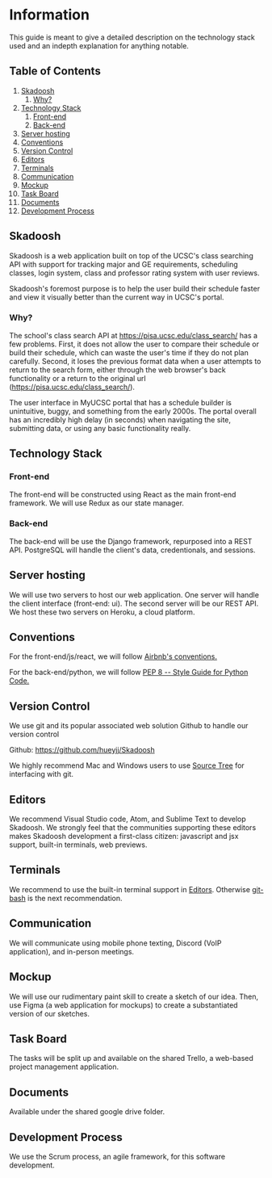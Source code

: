 # Information
This guide is meant to give a detailed description on the technology stack used and an indepth explanation for anything notable.

## Table of Contents

  1. [Skadoosh](#Skadoosh)
      1. [Why?](#Why?)
  2. [Technology Stack](#Technology-Stack)
      1. [Front-end](#Front-end)
      2. [Back-end](#Back-end)
  3. [Server hosting](#Server-hosting)
  4. [Conventions](#Conventions)
  5. [Version Control](#Version-Control)
  6. [Editors](#Editors)
  7. [Terminals](#Terminals)
  8. [Communication](#Communication)
  9. [Mockup](#Mockup)
  10. [Task Board](#Task-Board)
  11. [Documents](#Documents)
  12. [Development Process](#Development-Process)

## Skadoosh
<a name="Skadoosh"></a>

Skadoosh is a web application built on top of the UCSC's class searching API with support for tracking major and GE requirements, scheduling classes, login system, class and professor rating system with user reviews. 

Skadoosh's foremost purpose is to help the user build their schedule faster and view it visually better than the current way in UCSC's portal.

### Why?
The school's class search API at https://pisa.ucsc.edu/class_search/ has a few problems. First, it does not allow the user to compare their schedule or build their schedule, which can waste the user's time if they do not plan carefully. Second, it loses the previous format data when a user attempts to return to the search form, either through the web browser's back functionality or a return to the original url (https://pisa.ucsc.edu/class_search/). 

The user interface in MyUCSC portal that has a schedule builder is unintuitive, buggy, and something from the early 2000s. The portal overall has an incredibly high delay (in seconds) when navigating the site, submitting data, or using any basic functionality really.

## Technology Stack
### Front-end
The front-end will be constructed using React as the main front-end framework. We will use Redux as our state manager.

### Back-end
The back-end will be use the Django framework, repurposed into a REST API. PostgreSQL will handle the client's data, credentionals, and sessions.

## Server hosting
We will use two servers to host our web application. One server will handle the client interface (front-end: ui). The second server will be our REST API. We host these two servers on Heroku, a cloud platform.

## Conventions
For the front-end/js/react, we will follow [Airbnb's conventions.](https://github.com/airbnb/javascript/tree/master/react) 

For the back-end/python, we will follow [PEP 8 -- Style Guide for Python Code.](https://www.python.org/dev/peps/pep-0008/) 

## Version Control
We use git and its popular associated web solution Github to handle our version control 

Github: https://github.com/hueyjj/Skadoosh

We highly recommend Mac and Windows users to use [Source Tree](https://www.sourcetreeapp.com/) for interfacing with git.

## Editors
We recommend Visual Studio code, Atom, and Sublime Text to develop Skadoosh. We strongly feel that the communities supporting these editors makes Skadoosh development a first-class citizen: javascript and jsx support, built-in terminals, web previews.

## Terminals
We recommend to use the built-in terminal support in [Editors](#Editors). Otherwise [git-bash](https://git-scm.com/downloads) is the next recommendation.

## Communication
We will communicate using mobile phone texting, Discord (VoIP application), and in-person meetings.

## Mockup
We will use our rudimentary paint skill to create a sketch of our idea. Then, use Figma (a web application for mockups) to create a substantiated version of our sketches. 

## Task Board
The tasks will be split up and available on the shared Trello, a web-based project management application.

## Documents
Available under the shared google drive folder.

## Development Process
We use the Scrum process, an agile framework, for this software development.
